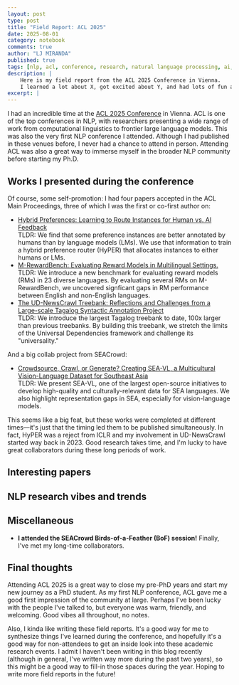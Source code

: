 ```yaml
---
layout: post
type: post
title: "Field Report: ACL 2025"
date: 2025-08-01
category: notebook
comments: true
author: "LJ MIRANDA"
published: true
tags: [nlp, acl, conference, research, natural language processing, ai, llm, reasoning]
description: |
    Here is my field report from the ACL 2025 Conference in Vienna.
    I learned a lot about X, got excited about Y, and had lots of fun all throughout!
excerpt: |
---
```


<span class="firstcharacter">I</span> had an incredible time at the [ACL 2025 Conference](https://2025.aclweb.org/) in Vienna.
ACL is one of the top conferences in NLP, with researchers presenting a wide range of work from computational linguistics to frontier large language models.
This was also the very first NLP conference I attended.
Although I had published in these venues before, I never had a chance to attend in person.
Attending ACL was also a great way to immerse myself in the broader NLP community before starting my Ph.D.

<!-- pictures of vienna and the place baby! -->


## Works I presented during the conference

Of course, some self-promotion: I had four papers accepted in the ACL Main Proceedings, three of which I was the first or co-first author on:

- [Hybrid Preferences: Learning to Route Instances for Human vs. AI Feedback](https://arxiv.org/abs/2410.19133)<br>TLDR: We find that some preference instances are better annotated by humans than by language models (LMs). We use that information to train a hybrid preference router (HyPER) that allocates instances to either humans or LMs.
- [M-RewardBench: Evaluating Reward Models in Multilingual Settings.](https://arxiv.org/abs/2410.15522)<br>TLDR: We introduce a new benchmark for evaluating reward models (RMs) in 23 diverse languages. By evaluating several RMs on M-RewardBench, we uncovered signficant gaps in RM performance between English and non-English languages.
- [The UD-NewsCrawl Treebank: Reflections and Challenges from a Large-scale Tagalog Syntactic Annotation Project](https://arxiv.org/abs/2505.20428)<br>TLDR: We introduce the largest Tagalog treebank to date, 100x larger than previous treebanks. 
By building this treebank, we stretch the limits of the Universal Dependencies framework and challenge its "universality."

And a big collab project from SEACrowd:

- [Crowdsource, Crawl, or Generate? Creating SEA-VL, a Multicultural Vision-Language Dataset for Southeast Asia](https://arxiv.org/abs/2503.07920)<br>TLDR: We present SEA-VL, one of the largest open-source initiatives to develop high-quality and culturally-relevant data for SEA languages. We also highlight representation gaps in SEA, especially for vision-language models.


This seems like a big feat, but these works were completed at different times&mdash;it's just that the timing led them to be published simultaneously.
In fact, HyPER was a reject from ICLR and my involvement in UD-NewsCrawl started way back in 2023.
Good research takes time, and I'm lucky to have great collaborators during these long periods of work.

## Interesting papers

<!-- top five papers -->

<!-- three honorable mentions??? -->


## NLP research vibes and trends



## Miscellaneous

* **I attended the SEACrowd Birds-of-a-Feather (BoF) session!** Finally, I've met my long-time collaborators.


## Final thoughts

Attending ACL 2025 is a great way to close my pre-PhD years and start my new journey as a PhD student.
As my first NLP conference, ACL gave me a good first impression of the community at large.
Perhaps I've been lucky with the people I've talked to, but everyone was warm, friendly, and welcoming.
Good vibes all throughout, no notes.

Also, I kinda like writing these field reports.
It's a good way for me to synthesize things I've learned during the conference, and hopefully it's a good way for non-attendees to get an inside look into these academic research events.
I admit I haven't been writing in this blog recently (although in general, I've written way more during the past two years), so this might be a good way to fill-in those spaces during the year.
Hoping to write more field reports in the future!